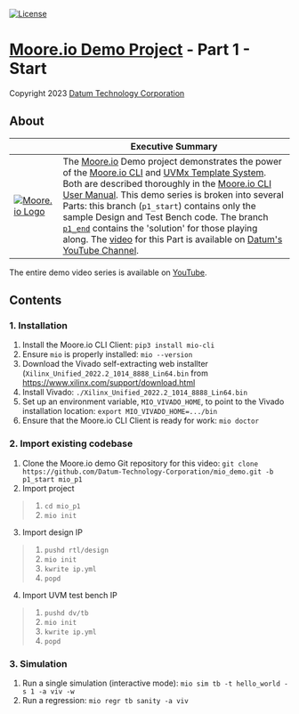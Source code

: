 [![License](https://img.shields.io/badge/License-GPL%203.0-blue.svg)](https://opensource.org/licenses/GPL-3.0)

# [Moore.io Demo Project](https://github.com/Datum-Technology-Corporation/mio_demo) - Part 1 - Start
Copyright 2023 [Datum Technology Corporation](https://datumtc.ca/)

## About
|  | Executive Summary |
|-|-|
| [![Moore.io Logo](https://www.mooreio.com/content/images/logo.png)](https://www.mooreio.com/) | The [Moore.io](https://www.mooreio.com/) Demo project demonstrates the power of the [Moore.io CLI](https://mio-cli.readthedocs.io/en/latest/commands.html) and [UVMx Template System](https://mio-cli.readthedocs.io/en/latest/code_templates.html).  Both are described thoroughly in the [Moore.io CLI User Manual](https://mio-cli.readthedocs.io/en/latest/index.html).  This demo series is broken into several Parts: this branch (`p1_start`) contains only the sample Design and Test Bench code.  The branch [`p1_end`](https://github.com/Datum-Technology-Corporation/mio_demo/tree/p1_end) contains the 'solution' for those playing along.  The [video](https://www.youtube.com/channel/UCSqqT6JtmecBIoC_3DMLk0g) for this Part is available on [Datum's YouTube Channel](https://www.youtube.com/channel/UCSqqT6JtmecBIoC_3DMLk0g).

The entire demo video series is available on [YouTube](https://www.youtube.com/channel/UCSqqT6JtmecBIoC_3DMLk0g).

## Contents
### 1. Installation
1. Install the Moore.io CLI Client: `pip3 install mio-cli`
2. Ensure `mio` is properly installed: `mio --version`
3. Download the Vivado self-extracting web installter (`Xilinx_Unified_2022.2_1014_8888_Lin64.bin` from https://www.xilinx.com/support/download.html
4. Install Vivado: `./Xilinx_Unified_2022.2_1014_8888_Lin64.bin`
5. Set up an environment variable, `MIO_VIVADO_HOME`, to point to the Vivado installation location: `export MIO_VIVADO_HOME=.../bin`
6. Ensure that the Moore.io CLI Client is ready for work: `mio doctor`


### 2. Import existing codebase
1. Clone the Moore.io demo Git repository for this video: `git clone https://github.com/Datum-Technology-Corporation/mio_demo.git -b p1_start mio_p1`
2. Import project

> 1. `cd mio_p1`
> 2. `mio init`

3. Import design IP

> 1. `pushd rtl/design`
> 2. `mio init`
> 3. `kwrite ip.yml`
> 4. `popd`

4. Import UVM test bench IP

> 1. `pushd dv/tb`
> 2. `mio init`
> 3. `kwrite ip.yml`
> 4. `popd`


### 3. Simulation
1. Run a single simulation (interactive mode): `mio sim tb -t hello_world -s 1 -a viv -w`
2. Run a regression: `mio regr tb sanity -a viv`
